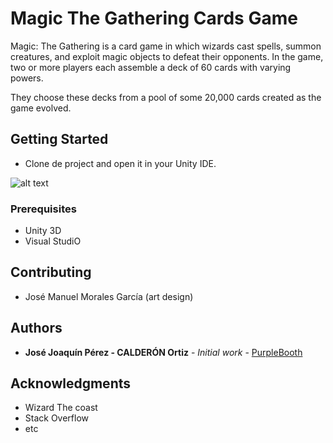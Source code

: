 # Magic The Gathering Cards Game

Magic: The Gathering is a card game in which wizards cast spells, summon creatures, and exploit magic objects to defeat their opponents. 
In the game, two or more players each assemble a deck of 60 cards with varying powers.
 
They choose these decks from a pool of some 20,000 cards created as the game evolved.

## Getting Started

* Clone de project and open it in your Unity IDE.

![alt text](https://user-images.githubusercontent.com/5908629/75096271-4cce3e80-559e-11ea-80f9-a2eb1056d03a.png)

### Prerequisites

- Unity 3D
- Visual StudiO

## Contributing

- José Manuel Morales García (art design)

## Authors

* **José Joaquín Pérez - CALDERÓN Ortiz** - *Initial work* - [PurpleBooth](https://github.com/PurpleBooth)

## Acknowledgments

* Wizard The coast
* Stack Overflow
* etc

